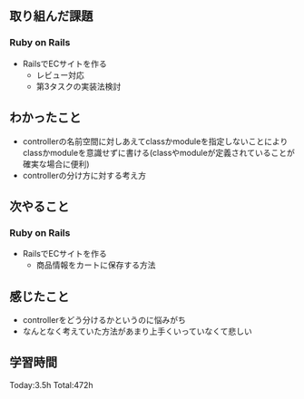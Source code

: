 ## 取り組んだ課題
### Ruby on Rails
- RailsでECサイトを作る
  - レビュー対応
  - 第3タスクの実装法検討
## わかったこと
- controllerの名前空間に対しあえてclassかmoduleを指定しないことによりclassかmoduleを意識せずに書ける(classやmoduleが定義されていることが確実な場合に便利)
- controllerの分け方に対する考え方
## 次やること
### Ruby on Rails
- RailsでECサイトを作る
  - 商品情報をカートに保存する方法
## 感じたこと
- controllerをどう分けるかというのに悩みがち
- なんとなく考えていた方法があまり上手くいっていなくて悲しい
## 学習時間
Today:3.5h Total:472h
